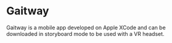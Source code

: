 # Gaitway
Gaitway is a mobile app developed on Apple XCode and can be downloaded in storyboard mode to be used with a VR headset.
